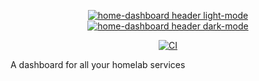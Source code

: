 <p align="center">
  <a href="https://github.com/DerLev/home-dashboard#gh-light-mode-only">
    <img alt="home-dashboard header light-mode" src="https://am3pap006files.storage.live.com/y4mqUq6lBRJDlS-AWYdW3XHyB9_hOc7fQmbE_7_r6-5ZIxfxvypIDkitSYaKGbmnPwZEdG8LnlRVX74HJVAfZTMYbDZAh7sV5HYiUe4N4bRZ-1R5ROhG7b-TXXHaA3NF1c4pIaXE2yqumkm00VRm0lRIthMP759OI4XCoiIFJiWeVo87pTzHc9F7iJ-GsUzSgnO?width=1197&height=256&cropmode=none" />
  </a>
  <a href="https://github.com/DerLev/home-dashboard#gh-dark-mode-only">
    <img alt="home-dashboard header dark-mode" src="https://am3pap006files.storage.live.com/y4mCrQKEbDEaOJ0gET9DWkvXkc6MLyxq4G_aOVcJRIjoy9Z0_5X4ywNMQDCh29JMNhNkrju2FvGqupjKzm9Y6BjV3-_T9-X3Y1MzE05j6xXlGumyiuAyejsprmxBOrLVxbZrJwWtjVoSEpf_eV26xdEOeDBK766uo8rR3QDg1eOMmf63KT0kimxjoMuCLuEeUC4?width=1197&height=256&cropmode=none" />
  </a>
</p>

<p align="center">
  <a href="https://github.com/DerLev/home-dashboard/actions/workflows/integration.yml"><img alt="CI" src="https://github.com/DerLev/home-dashboard/actions/workflows/integration.yml/badge.svg?branch=main&event=push" /></a>
</p>

A dashboard for all your homelab services
